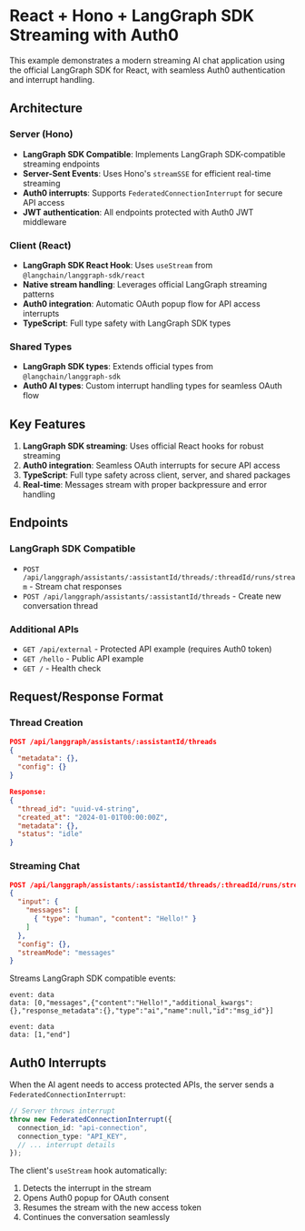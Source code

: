 # React + Hono + LangGraph SDK Streaming with Auth0

This example demonstrates a modern streaming AI chat application using the official LangGraph SDK for React, with seamless Auth0 authentication and interrupt handling.

## Architecture

### Server (Hono)
- **LangGraph SDK Compatible**: Implements LangGraph SDK-compatible streaming endpoints
- **Server-Sent Events**: Uses Hono's `streamSSE` for efficient real-time streaming
- **Auth0 interrupts**: Supports `FederatedConnectionInterrupt` for secure API access
- **JWT authentication**: All endpoints protected with Auth0 JWT middleware

### Client (React)
- **LangGraph SDK React Hook**: Uses `useStream` from `@langchain/langgraph-sdk/react`
- **Native stream handling**: Leverages official LangGraph streaming patterns
- **Auth0 integration**: Automatic OAuth popup flow for API access interrupts
- **TypeScript**: Full type safety with LangGraph SDK types

### Shared Types
- **LangGraph SDK types**: Extends official types from `@langchain/langgraph-sdk`
- **Auth0 AI types**: Custom interrupt handling types for seamless OAuth flow

## Key Features

1. **LangGraph SDK streaming**: Uses official React hooks for robust streaming
2. **Auth0 integration**: Seamless OAuth interrupts for secure API access
3. **TypeScript**: Full type safety across client, server, and shared packages
4. **Real-time**: Messages stream with proper backpressure and error handling

## Endpoints

### LangGraph SDK Compatible
- `POST /api/langgraph/assistants/:assistantId/threads/:threadId/runs/stream` - Stream chat responses
- `POST /api/langgraph/assistants/:assistantId/threads` - Create new conversation thread

### Additional APIs
- `GET /api/external` - Protected API example (requires Auth0 token)
- `GET /hello` - Public API example
- `GET /` - Health check

## Request/Response Format

### Thread Creation
```json
POST /api/langgraph/assistants/:assistantId/threads
{
  "metadata": {},
  "config": {}
}

Response:
{
  "thread_id": "uuid-v4-string",
  "created_at": "2024-01-01T00:00:00Z",
  "metadata": {},
  "status": "idle"
}
```

### Streaming Chat
```json
POST /api/langgraph/assistants/:assistantId/threads/:threadId/runs/stream
{
  "input": {
    "messages": [
      { "type": "human", "content": "Hello!" }
    ]
  },
  "config": {},
  "streamMode": "messages"
}
```

Streams LangGraph SDK compatible events:
```
event: data
data: [0,"messages",{"content":"Hello!","additional_kwargs":{},"response_metadata":{},"type":"ai","name":null,"id":"msg_id"}]

event: data  
data: [1,"end"]
```

## Auth0 Interrupts

When the AI agent needs to access protected APIs, the server sends a `FederatedConnectionInterrupt`:

```typescript
// Server throws interrupt
throw new FederatedConnectionInterrupt({
  connection_id: "api-connection",
  connection_type: "API_KEY", 
  // ... interrupt details
});
```

The client's `useStream` hook automatically:
1. Detects the interrupt in the stream
2. Opens Auth0 popup for OAuth consent
3. Resumes the stream with the new access token
4. Continues the conversation seamlessly

